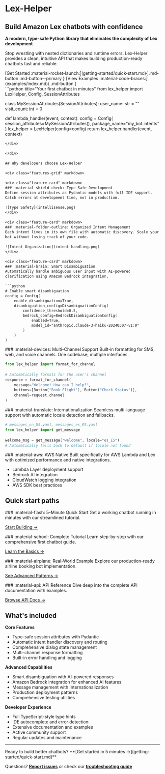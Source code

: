 # Lex-Helper

<div class="hero-section" markdown>

<div class="hero-content" markdown>

## Build Amazon Lex chatbots with confidence

**A modern, type-safe Python library that eliminates the complexity of Lex development**

Stop wrestling with nested dictionaries and runtime errors. Lex-Helper provides a clean, intuitive API that makes building production-ready chatbots fast and reliable.

<div class="hero-buttons" markdown>
[Get Started :material-rocket-launch:](getting-started/quick-start.md){ .md-button .md-button--primary }
[View Examples :material-code-braces:](examples/index.md){ .md-button }
</div>

</div>

<div class="hero-code" markdown>
```python title="Your first chatbot in minutes"
from lex_helper import LexHelper, Config, SessionAttributes

class MySessionAttributes(SessionAttributes):
    user_name: str = ""
    visit_count: int = 0

def lambda_handler(event, context):
    config = Config(
        session_attributes=MySessionAttributes(),
        package_name="my_bot.intents"
    )
    lex_helper = LexHelper(config=config)
    return lex_helper.handler(event, context)
```
</div>

</div>

## Why developers choose Lex-Helper

<div class="features-grid" markdown>

<div class="feature-card" markdown>
### :material-shield-check: Type-Safe Development
Define session attributes as Pydantic models with full IDE support. Catch errors at development time, not in production.

![Type Safety](intellisense.png)
</div>

<div class="feature-card" markdown>
### :material-folder-outline: Organized Intent Management
Each intent lives in its own file with automatic discovery. Scale your bot without losing track of your code.

![Intent Organization](intent-handling.png)
</div>

<div class="feature-card" markdown>
### :material-brain: Smart Disambiguation
Automatically handle ambiguous user input with AI-powered clarification using Amazon Bedrock integration.

```python
# Enable smart disambiguation
config = Config(
    enable_disambiguation=True,
    disambiguation_config=DisambiguationConfig(
        confidence_threshold=0.5,
        bedrock_config=BedrockDisambiguationConfig(
            enabled=True,
            model_id="anthropic.claude-3-haiku-20240307-v1:0"
        )
    )
)
```
</div>

<div class="feature-card" markdown>
### :material-devices: Multi-Channel Support
Built-in formatting for SMS, web, and voice channels. One codebase, multiple interfaces.

```python
from lex_helper import format_for_channel

# Automatically formats for the user's channel
response = format_for_channel(
    message="Welcome! How can I help?",
    buttons=[Button("Book Flight"), Button("Check Status")],
    channel=request.channel
)
```
</div>

<div class="feature-card" markdown>
### :material-translate: Internationalization
Seamless multi-language support with automatic locale detection and fallbacks.

```python
# messages_en_US.yaml, messages_es_ES.yaml
from lex_helper import get_message

welcome_msg = get_message("welcome", locale="es_ES")
# Automatically falls back to default if locale not found
```
</div>

<div class="feature-card" markdown>
### :material-aws: AWS Native
Built specifically for AWS Lambda and Lex with optimized performance and native integrations.

- Lambda Layer deployment support
- Bedrock AI integration
- CloudWatch logging integration
- AWS SDK best practices
</div>

</div>



## Quick start paths

<div class="quick-start-grid" markdown>

<div class="path-card" markdown>
### :material-flash: 5-Minute Quick Start
Get a working chatbot running in minutes with our streamlined tutorial.

[Start Building →](getting-started/quick-start.md)
</div>

<div class="path-card" markdown>
### :material-school: Complete Tutorial
Learn step-by-step with our comprehensive first chatbot guide.

[Learn the Basics →](getting-started/first-chatbot.md)
</div>

<div class="path-card" markdown>
### :material-airplane: Real-World Example
Explore our production-ready airline booking bot implementation.

[See Advanced Patterns →](tutorials/airline-bot.md)
</div>

<div class="path-card" markdown>
### :material-api: API Reference
Dive deep into the complete API documentation with examples.

[Browse API Docs →](api/index.md)
</div>

</div>

## What's included

<div class="included-features" markdown>

**Core Features**
- Type-safe session attributes with Pydantic
- Automatic intent handler discovery and routing
- Comprehensive dialog state management
- Multi-channel response formatting
- Built-in error handling and logging

**Advanced Capabilities**
- Smart disambiguation with AI-powered responses
- Amazon Bedrock integration for enhanced AI features
- Message management with internationalization
- Production deployment patterns
- Comprehensive testing utilities

**Developer Experience**
- Full TypeScript-style type hints
- IDE autocomplete and error detection
- Extensive documentation and examples
- Active community support
- Regular updates and maintenance

</div>

---

<div class="get-started-footer" markdown>
Ready to build better chatbots? **[Get started in 5 minutes →](getting-started/quick-start.md)**

Questions? **[Report issues](https://github.com/aws/lex-helper/issues)** or check our **[troubleshooting guide](advanced/troubleshooting.md)**
</div>
